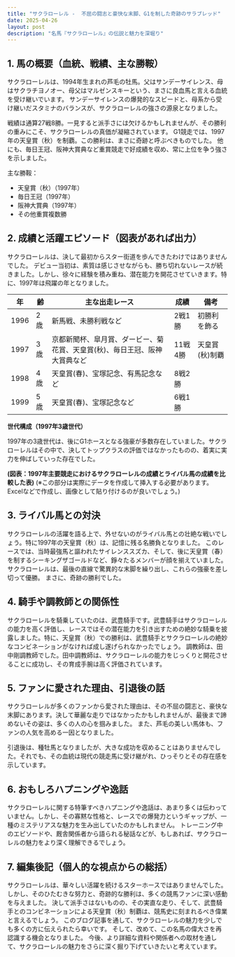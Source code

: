 ```yaml
---
title: "サクラローレル -  不屈の闘志と豪快な末脚、G1を制した奇跡のサラブレッド"
date: 2025-04-26
layout: post
description: "名馬『サクラローレル』の伝説と魅力を深堀り"
---
```


## 1. 馬の概要（血統、戦績、主な勝鞍）

サクラローレルは、1994年生まれの芦毛の牡馬。父はサンデーサイレンス、母はサクラチヨノオー、母父はマルゼンスキーという、まさに良血馬と言える血統を受け継いでいます。  サンデーサイレンスの爆発的なスピードと、母系から受け継いだスタミナのバランスが、サクラローレルの強さの源泉となりました。

戦績は通算27戦8勝。一見すると派手さには欠けるかもしれませんが、その勝利の重みにこそ、サクラローレルの真価が凝縮されています。  G1競走では、1997年の天皇賞（秋）を制覇。この勝利は、まさに奇跡と呼ぶべきものでした。  他にも、毎日王冠、阪神大賞典など重賞競走で好成績を収め、常に上位を争う強さを示しました。

主な勝鞍：

* 天皇賞（秋）（1997年）
* 毎日王冠（1997年）
* 阪神大賞典（1997年）
* その他重賞複数勝


## 2. 成績と活躍エピソード（図表があれば出力）

サクラローレルは、決して最初からスター街道を歩んできたわけではありませんでした。  デビュー当初は、素質は感じさせながらも、勝ち切れないレースが続きました。しかし、徐々に経験を積み重ね、潜在能力を開花させていきます。特に、1997年は飛躍の年となりました。

| 年 | 齢 | 主な出走レース | 成績 | 備考 |
|---|---|---|---|---|
| 1996 | 2歳 | 新馬戦、未勝利戦など | 2戦1勝 | 初勝利を飾る |
| 1997 | 3歳 | 京都新聞杯、皐月賞、ダービー、菊花賞、天皇賞(秋)、毎日王冠、阪神大賞典など | 11戦4勝 | 天皇賞(秋)制覇 |
| 1998 | 4歳 | 天皇賞(春)、宝塚記念、有馬記念など | 8戦2勝 |  |
| 1999 | 5歳 |  天皇賞(春)、宝塚記念など | 6戦1勝 |  |

**世代構成（1997年3歳世代）**

1997年の3歳世代は、後にG1ホースとなる強豪が多数存在していました。サクラローレルはその中で、決してトップクラスの評価ではなかったものの、着実に実力を伸ばしていった存在でした。

**(図表：1997年主要競走におけるサクラローレルの成績とライバル馬の成績を比較した表)**  (※この部分は実際にデータを作成して挿入する必要があります。Excelなどで作成し、画像として貼り付けるのが良いでしょう。)


## 3. ライバル馬との対決

サクラローレルの活躍を語る上で、外せないのがライバル馬との壮絶な戦いでしょう。特に1997年の天皇賞（秋）は、記憶に残る名勝負となりました。  このレースでは、当時最強馬と謳われたサイレンススズカ、そして、後に天皇賞（春）を制するシーキングザゴールドなど、錚々たるメンバーが顔を揃えていました。  サクラローレルは、最後の直線で驚異的な末脚を繰り出し、これらの強豪を差し切って優勝。  まさに、奇跡の勝利でした。


## 4. 騎手や調教師との関係性

サクラローレルを騎乗していたのは、武豊騎手です。武豊騎手はサクラローレルの能力を高く評価し、レースではその潜在能力を引き出すための絶妙な騎乗を披露しました。特に、天皇賞（秋）での勝利は、武豊騎手とサクラローレルの絶妙なコンビネーションがなければ成し遂げられなかったでしょう。  調教師は、田中剛調教師でした。田中調教師は、サクラローレルの能力をじっくりと開花させることに成功し、その育成手腕は高く評価されています。


## 5. ファンに愛された理由、引退後の話

サクラローレルが多くのファンから愛された理由は、その不屈の闘志と、豪快な末脚にあります。決して華麗な走りではなかったかもしれませんが、最後まで諦めないその姿は、多くの人の心を掴みました。  また、芦毛の美しい馬体も、ファンの人気を高める一因となりました。

引退後は、種牡馬となりましたが、大きな成功を収めることはありませんでした。それでも、その血統は現代の競走馬に受け継がれ、ひっそりとその存在感を示しています。


## 6. おもしろハプニングや逸話

サクラローレルに関する特筆すべきハプニングや逸話は、あまり多くは伝わっていません。しかし、その寡黙な性格と、レースでの爆発力というギャップが、一種のミステリアスな魅力を生み出していたのかもしれません。  トレーニング中のエピソードや、厩舎関係者から語られる秘話などが、もしあれば、サクラローレルの魅力をより深く理解できるでしょう。


## 7. 編集後記（個人的な視点からの総括）

サクラローレルは、華々しい活躍を続けるスターホースではありませんでした。しかし、そのひたむきな努力と、奇跡的な勝利は、多くの競馬ファンに深い感動を与えました。  決して派手さはないものの、その実直な走り、そして、武豊騎手とのコンビネーションによる天皇賞（秋）制覇は、競馬史に刻まれるべき偉業と言えるでしょう。  このブログ記事を通して、サクラローレルの魅力を少しでも多くの方に伝えられたら幸いです。  そして、改めて、この名馬の偉大さを再認識する機会となりました。  今後、より詳細な資料や関係者への取材を通して、サクラローレルの魅力をさらに深く掘り下げていきたいと考えています。

